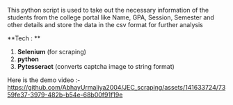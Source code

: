 This python script is used to take out the necessary information of the students from the college portal
like Name, GPA, Session, Semester and other details and store the data in the csv format for further analysis

**Tech : ** 
1. **Selenium** (for scraping)
2. **python**
3. **Pytesseract** (converts captcha image to string format)

Here is the demo video :-
https://github.com/AbhayUrmaliya2004/JEC_scraping/assets/141633724/7359fe37-3979-482b-b54e-68b00f91f19e

